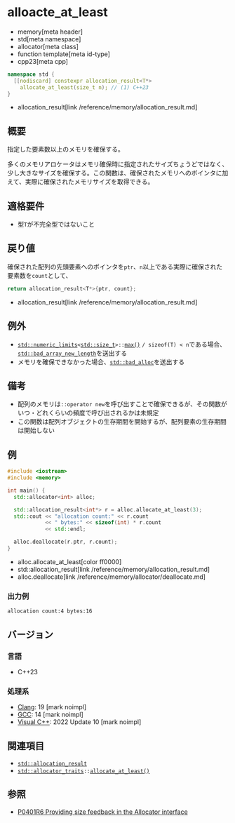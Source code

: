 # alloacte_at_least
* memory[meta header]
* std[meta namespace]
* allocator[meta class]
* function template[meta id-type]
* cpp23[meta cpp]

```cpp
namespace std {
  [[nodiscard] constexpr allocation_result<T*>
    allocate_at_least(size_t n); // (1) C++23
}
```
* allocation_result[link /reference/memory/allocation_result.md]

## 概要
指定した要素数以上のメモリを確保する。

多くのメモリアロケータはメモリ確保時に指定されたサイズちょうどではなく、少し大きなサイズを確保する。この関数は、確保されたメモリへのポインタに加えて、実際に確保されたメモリサイズを取得できる。


## 適格要件
- 型`T`が不完全型ではないこと


## 戻り値
確保された配列の先頭要素へのポインタを`ptr`、`n`以上である実際に確保された要素数を`count`として、

```cpp
return allocation_result<T*>{ptr, count};
```
* allocation_result[link /reference/memory/allocation_result.md]


## 例外
- [`std::numeric_limits`](/reference/limits/numeric_limits.md)`<`[`std::size_t`](/reference/cstddef/size_t.md)`>::`[`max()`](/reference/limits/numeric_limits/max.md) `/ sizeof(T) < n`である場合、[`std::bad_array_new_length`](/reference/new/bad_array_new_length.md)を送出する
- メモリを確保できなかった場合、[`std::bad_alloc`](/reference/new/bad_alloc.md)を送出する


## 備考
- 配列のメモリは`::operator new`を呼び出すことで確保できるが、その関数がいつ・どれくらいの頻度で呼び出されるかは未規定
- この関数は配列オブジェクトの生存期間を開始するが、配列要素の生存期間は開始しない


## 例
```cpp example
#include <iostream>
#include <memory>

int main() {
  std::allocator<int> alloc;

  std::allocation_result<int*> r = alloc.allocate_at_least(3);
  std::cout << "allocation count:" << r.count
            << " bytes:" << sizeof(int) * r.count
            << std::endl;

  alloc.deallocate(r.ptr, r.count);
}
```
* alloc.allocate_at_least[color ff0000]
* std::allocation_result[link /reference/memory/allocation_result.md]
* alloc.deallocate[link /reference/memory/allocator/deallocate.md]

### 出力例
```
allocation count:4 bytes:16
```

## バージョン
### 言語
- C++23

### 処理系
- [Clang](/implementation.md#clang): 19 [mark noimpl]
- [GCC](/implementation.md#gcc): 14 [mark noimpl]
- [Visual C++](/implementation.md#visual_cpp): 2022 Update 10 [mark noimpl]


## 関連項目
- [`std::allocation_result`](/reference/memory/allocation_result.md)
- [`std::allocator_traits`](/reference/memory/allocator_traits.md)`::`[`allocate_at_least()`](/reference/memory/allocator_traits/allocate_at_least.md)


## 参照
- [P0401R6 Providing size feedback in the Allocator interface](https://www.open-std.org/jtc1/sc22/wg21/docs/papers/2021/p0401r6.html)
